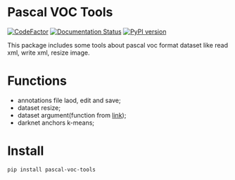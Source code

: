 # Pascal VOC Tools

[![CodeFactor](https://www.codefactor.io/repository/github/wang-tf/pascal_voc_tools/badge)](https://www.codefactor.io/repository/github/wang-tf/pascal_voc_tools)
[![Documentation Status](https://readthedocs.org/projects/pascal-voc-tools/badge/?version=latest)](https://pascal-voc-tools.readthedocs.io/en/latest/?badge=latest)
[![PyPI version](https://badge.fury.io/py/pascal-voc-tools.svg)](https://badge.fury.io/py/pascal-voc-tools)

This package includes some tools about pascal voc format dataset like read xml, write xml, resize image.


# Functions
- annotations file laod, edit and save;
- dataset resize;
- dataset argument(function from [link](https://github.com/Paperspace/DataAugmentationForObjectDetection));
- darknet anchors k-means;

# Install
```bash
pip install pascal-voc-tools
```
